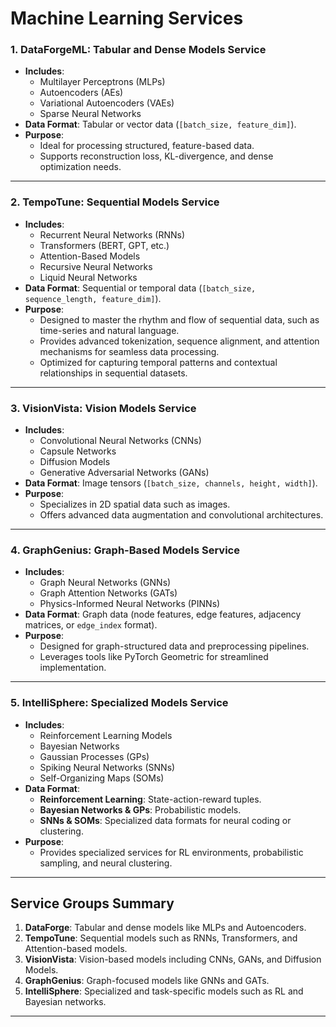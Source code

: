 # Machine Learning Services



### **1. DataForgeML: Tabular and Dense Models Service**
- **Includes**:
     - Multilayer Perceptrons (MLPs)
     - Autoencoders (AEs)
     - Variational Autoencoders (VAEs)
     - Sparse Neural Networks
- **Data Format**: Tabular or vector data (`[batch_size, feature_dim]`).
- **Purpose**:
     - Ideal for processing structured, feature-based data.
     - Supports reconstruction loss, KL-divergence, and dense optimization needs.

---

### **2. TempoTune: Sequential Models Service**
- **Includes**:
     - Recurrent Neural Networks (RNNs)
     - Transformers (BERT, GPT, etc.)
     - Attention-Based Models
    - Recursive Neural Networks
     - Liquid Neural Networks
- **Data Format**: Sequential or temporal data (`[batch_size, sequence_length, feature_dim]`).
- **Purpose**:
     - Designed to master the rhythm and flow of sequential data, such as time-series and natural language.
     - Provides advanced tokenization, sequence alignment, and attention mechanisms for seamless data processing.
     - Optimized for capturing temporal patterns and contextual relationships in sequential datasets.

---

### **3. VisionVista: Vision Models Service**
- **Includes**:
     - Convolutional Neural Networks (CNNs)
     - Capsule Networks
     - Diffusion Models
     - Generative Adversarial Networks (GANs)
- **Data Format**: Image tensors (`[batch_size, channels, height, width]`).
- **Purpose**:
     - Specializes in 2D spatial data such as images.
    - Offers advanced data augmentation and convolutional architectures.

---

### **4. GraphGenius: Graph-Based Models Service**
- **Includes**:
     - Graph Neural Networks (GNNs)
     - Graph Attention Networks (GATs)
     - Physics-Informed Neural Networks (PINNs)
- **Data Format**: Graph data (node features, edge features, adjacency matrices, or `edge_index` format).
- **Purpose**:
     - Designed for graph-structured data and preprocessing pipelines.
     - Leverages tools like PyTorch Geometric for streamlined implementation.

---

### **5. IntelliSphere: Specialized Models Service**
- **Includes**:
     - Reinforcement Learning Models
     - Bayesian Networks
     - Gaussian Processes (GPs)
     - Spiking Neural Networks (SNNs)
     - Self-Organizing Maps (SOMs)
- **Data Format**:
     - **Reinforcement Learning**: State-action-reward tuples.
     - **Bayesian Networks & GPs**: Probabilistic models.
     - **SNNs & SOMs**: Specialized data formats for neural coding or clustering.
- **Purpose**:
     - Provides specialized services for RL environments, probabilistic sampling, and neural clustering.

---

## Service Groups Summary

1. **DataForge**: Tabular and dense models like MLPs and Autoencoders.
2. **TempoTune**: Sequential models such as RNNs, Transformers, and Attention-based models.
3. **VisionVista**: Vision-based models including CNNs, GANs, and Diffusion Models.
4. **GraphGenius**: Graph-focused models like GNNs and GATs.
5. **IntelliSphere**: Specialized and task-specific models such as RL and Bayesian networks.

---